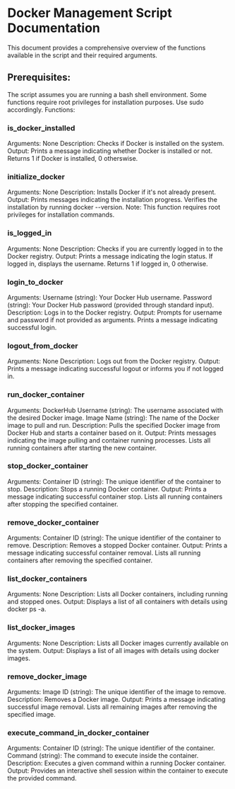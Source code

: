 # Docker Management Script Documentation

This document provides a comprehensive overview of the functions available in the script and their required arguments.

## Prerequisites:

The script assumes you are running a bash shell environment.
Some functions require root privileges for installation purposes. Use sudo accordingly.
Functions:

### is_docker_installed

Arguments: None
Description: Checks if Docker is installed on the system.
Output:
Prints a message indicating whether Docker is installed or not.
Returns 1 if Docker is installed, 0 otherswise.

### initialize_docker

Arguments: None
Description: Installs Docker if it's not already present.
Output:
Prints messages indicating the installation progress.
Verifies the installation by running docker --version.
Note: This function requires root privileges for installation commands.

### is_logged_in

Arguments: None
Description: Checks if you are currently logged in to the Docker registry.
Output:
Prints a message indicating the login status.
If logged in, displays the username.
Returns 1 if logged in, 0 otherwise.

### login_to_docker

Arguments:
Username (string): Your Docker Hub username.
Password (string): Your Docker Hub password (provided through standard input).
Description: Logs in to the Docker registry.
Output:
Prompts for username and password if not provided as arguments.
Prints a message indicating successful login.

### logout_from_docker

Arguments: None
Description: Logs out from the Docker registry.
Output:
Prints a message indicating successful logout or informs you if not logged in.

### run_docker_container

Arguments:
DockerHub Username (string): The username associated with the desired Docker image.
Image Name (string): The name of the Docker image to pull and run.
Description: Pulls the specified Docker image from Docker Hub and starts a container based on it.
Output:
Prints messages indicating the image pulling and container running processes.
Lists all running containers after starting the new container.

### stop_docker_container

Arguments:
Container ID (string): The unique identifier of the container to stop.
Description: Stops a running Docker container.
Output:
Prints a message indicating successful container stop.
Lists all running containers after stopping the specified container.

### remove_docker_container

Arguments:
Container ID (string): The unique identifier of the container to remove.
Description: Removes a stopped Docker container.
Output:
Prints a message indicating successful container removal.
Lists all running containers after removing the specified container.

### list_docker_containers

Arguments: None
Description: Lists all Docker containers, including running and stopped ones.
Output:
Displays a list of all containers with details using docker ps -a.

### list_docker_images

Arguments: None
Description: Lists all Docker images currently available on the system.
Output:
Displays a list of all images with details using docker images.

### remove_docker_image

Arguments:
Image ID (string): The unique identifier of the image to remove.
Description: Removes a Docker image.
Output:
Prints a message indicating successful image removal.
Lists all remaining images after removing the specified image.

### execute_command_in_docker_container

Arguments:
Container ID (string): The unique identifier of the container.
Command (string): The command to execute inside the container.
Description: Executes a given command within a running Docker container.
Output:
Provides an interactive shell session within the container to execute the provided command.
